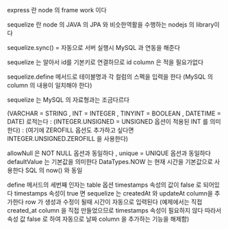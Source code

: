 express 란 node 의 frame work 이다 

sequelize 란 node 의 JAVA 의 JPA 와 비슷한역활을 수행하는 nodejs 의 library이다

sequelize.sync() = 자동으로 서버 실행시 MySQL 과 연동을 해준다

sequelize 는 알아서 id를 기본키로 연결하므로 id column 은 적을 필요가없다

sequelize.define 메서드로 테이블명과 각 컬럼의 스펙을 입력을 한다 (MySQL 의 column 의 내용이 일치해야 한다)

sequelize 는 MySQL 의 자료형과는 조금다르다

(VARCHAR = STRING , INT = INTEGER , TINYINT = BOOLEAN , DATETIME = DATE) 로적는다
: (INTEGER.UNSIGNED = UNSIGNED 옵션이 적용된 INT 를 의미한다)
: (여기에 ZEROFILL 옵션도 추가하고 싶다면 INTEGER.UNSIGNED.ZEROFILL 을 사용한다)

allowNull 은 NOT NULL 옵션과 동일하다 , unique = UNIQUE 옵션과 동일하다 defaultValue 는 기본값을 의미한다 DataTypes.NOW 는
현재 시간을 기본값으로 사용한다 SQL 의 now() 와 동일 

define 메서드의 세번째 인자는 table 옵션 
timestamps 속성의 값이 false 로 되어있다 
timestamps 속성이 true 면 sequelize 는 createdAt 와 updateAt column을 추가한다 
row 가 생성과 수정이 될때 시간이 자동으로 입력된다
(예제에서는 직접 created_at column 을 직접 만들었으므로 timestamps 속성이 필요하지 않다 따라서 속성 값 false 로 하여 자동으로
날짜 column 을 추가하는 기능을 해제함)